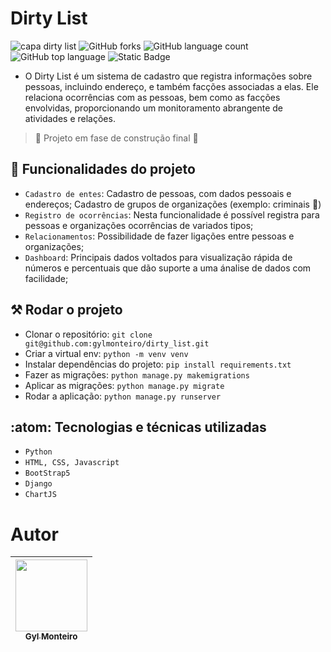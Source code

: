 # Dirty List
![capa dirty list](https://github.com/gylmonteiro/dirty_list/assets/49594693/c2748071-96be-46e2-94fe-a47a6a8e581c)
![GitHub forks](https://img.shields.io/github/forks/gylmonteiro/dirty_list)  ![GitHub language count](https://img.shields.io/github/languages/count/gylmonteiro/dirty_list) ![GitHub top language](https://img.shields.io/github/languages/top/gylmonteiro/dirty_list) ![Static Badge](https://img.shields.io/badge/status-EM%20DESENVOLVIMENTO-green)

- O Dirty List é um sistema de cadastro que registra informações sobre pessoas, incluindo endereço, e também facções associadas a elas. Ele relaciona ocorrências com as pessoas, bem como as facções envolvidas, proporcionando um monitoramento abrangente de atividades e relações.

> 🚧 Projeto em fase de construção final 🚧

## 🔨 Funcionalidades do projeto
- `Cadastro de entes`: Cadastro de pessoas, com dados pessoais e endereços; Cadastro de grupos de organizações (exemplo: criminais :rotating_light:)
- `Registro de ocorrências`: Nesta funcionalidade é possível registra para pessoas e organizações ocorrências de variados tipos;
- `Relacionamentos`: Possibilidade de fazer ligações entre pessoas e organizações; 
- `Dashboard`: Principais dados voltados para visualização rápida de números e percentuais que dão suporte a uma ánalise de dados com facilidade;

## ⚒️ Rodar o projeto
- Clonar o repositório: ```git clone git@github.com:gylmonteiro/dirty_list.git```
- Criar a virtual env: ```python -m venv venv```
- Instalar dependências do projeto: ```pip install requirements.txt```
- Fazer as migrações: ```python manage.py makemigrations```
- Aplicar as migrações: ```python manage.py migrate```
- Rodar a aplicação: ```python manage.py runserver```

## :atom: Tecnologias e técnicas utilizadas
- `Python`
- `HTML, CSS, Javascript`
- `BootStrap5`
- `Django`
- `ChartJS`

# Autor
|[<img loading="lazy" src="https://avatars.githubusercontent.com/u/49594693?v=4" width=115><br><sub>Gyl Monteiro</sub>](https://github.com/gylmonteiro)|
| :---: |
